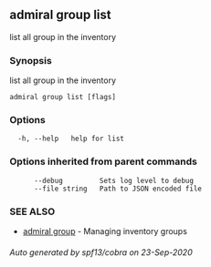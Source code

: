 ## admiral group list

list all group in the inventory

### Synopsis

list all group in the inventory

```
admiral group list [flags]
```

### Options

```
  -h, --help   help for list
```

### Options inherited from parent commands

```
      --debug         Sets log level to debug
      --file string   Path to JSON encoded file
```

### SEE ALSO

* [admiral group](admiral_group.md)	 - Managing inventory groups

###### Auto generated by spf13/cobra on 23-Sep-2020
